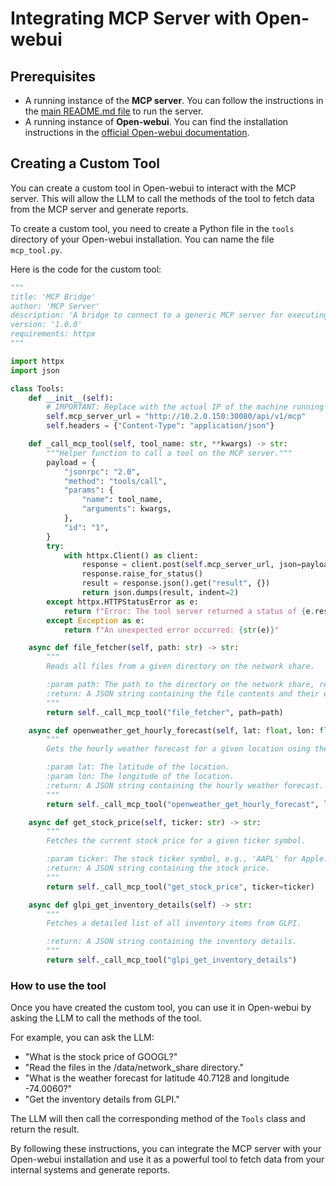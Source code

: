 # Integrating MCP Server with Open-webui

## Prerequisites

- A running instance of the **MCP server**. You can follow the instructions in the [main README.md file](../README.md) to run the server.
- A running instance of **Open-webui**. You can find the installation instructions in the [official Open-webui documentation](https://docs.openwebui.com/).

## Creating a Custom Tool

You can create a custom tool in Open-webui to interact with the MCP server. This will allow the LLM to call the methods of the tool to fetch data from the MCP server and generate reports.

To create a custom tool, you need to create a Python file in the `tools` directory of your Open-webui installation. You can name the file `mcp_tool.py`.

Here is the code for the custom tool:

```python
"""
title: 'MCP Bridge'
author: 'MCP Server'
description: 'A bridge to connect to a generic MCP server for executing dynamic tools.'
version: '1.0.0'
requirements: httpx
"""

import httpx
import json

class Tools:
    def __init__(self):
        # IMPORTANT: Replace with the actual IP of the machine running the MCP server
        self.mcp_server_url = "http://10.2.0.150:30080/api/v1/mcp"
        self.headers = {"Content-Type": "application/json"}

    def _call_mcp_tool(self, tool_name: str, **kwargs) -> str:
        """Helper function to call a tool on the MCP server."""
        payload = {
            "jsonrpc": "2.0",
            "method": "tools/call",
            "params": {
                "name": tool_name,
                "arguments": kwargs,
            },
            "id": "1",
        }
        try:
            with httpx.Client() as client:
                response = client.post(self.mcp_server_url, json=payload, headers=self.headers)
                response.raise_for_status()
                result = response.json().get("result", {})
                return json.dumps(result, indent=2)
        except httpx.HTTPStatusError as e:
            return f"Error: The tool server returned a status of {e.response.status_code}. Response: {e.response.text}"
        except Exception as e:
            return f"An unexpected error occurred: {str(e)}"

    async def file_fetcher(self, path: str) -> str:
        """
        Reads all files from a given directory on the network share.

        :param path: The path to the directory on the network share, relative to the root.
        :return: A JSON string containing the file contents and their encodings.
        """
        return self._call_mcp_tool("file_fetcher", path=path)

    async def openweather_get_hourly_forecast(self, lat: float, lon: float) -> str:
        """
        Gets the hourly weather forecast for a given location using the OpenWeather API.

        :param lat: The latitude of the location.
        :param lon: The longitude of the location.
        :return: A JSON string containing the hourly weather forecast.
        """
        return self._call_mcp_tool("openweather_get_hourly_forecast", lat=lat, lon=lon)

    async def get_stock_price(self, ticker: str) -> str:
        """
        Fetches the current stock price for a given ticker symbol.

        :param ticker: The stock ticker symbol, e.g., 'AAPL' for Apple.
        :return: A JSON string containing the stock price.
        """
        return self._call_mcp_tool("get_stock_price", ticker=ticker)

    async def glpi_get_inventory_details(self) -> str:
        """
        Fetches a detailed list of all inventory items from GLPI.

        :return: A JSON string containing the inventory details.
        """
        return self._call_mcp_tool("glpi_get_inventory_details")
```

### How to use the tool

Once you have created the custom tool, you can use it in Open-webui by asking the LLM to call the methods of the tool.

For example, you can ask the LLM:

- "What is the stock price of GOOGL?"
- "Read the files in the /data/network_share directory."
- "What is the weather forecast for latitude 40.7128 and longitude -74.0060?"
- "Get the inventory details from GLPI."

The LLM will then call the corresponding method of the `Tools` class and return the result.

By following these instructions, you can integrate the MCP server with your Open-webui installation and use it as a powerful tool to fetch data from your internal systems and generate reports.

